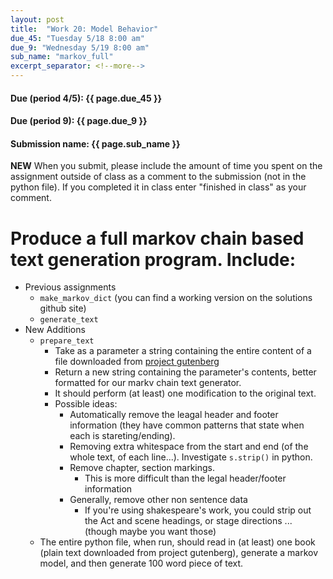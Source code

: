 ```yaml
---
layout: post
title:  "Work 20: Model Behavior"
due_45: "Tuesday 5/18 8:00 am"
due_9: "Wednesday 5/19 8:00 am"
sub_name: "markov_full"
excerpt_separator: <!--more-->
---
```


#### Due (period 4/5): {{ page.due_45 }}
#### Due (period 9): {{ page.due_9 }}

#### Submission name: {{ page.sub_name }}
<!--more-->

**NEW** When you submit, please include the amount of time you spent on the assignment outside of class as a comment to the submission (not in the python file). If you completed it in class enter "finished in class" as your comment.

# Produce a full markov chain based text generation program. Include:
* Previous assignments
  - `make_markov_dict` (you can find a working version on the solutions github site)
  - `generate_text`
* New Additions
  - `prepare_text`
    * Take as a parameter a string containing the entire content of a file downloaded from [project gutenberg](https://www.gutenberg.org)
    * Return a new string containing the parameter's contents, better formatted for our markv chain text generator.
    * It should perform (at least) one modification to the original text.
    * Possible ideas:
      - Automatically remove the leagal header and footer information (they have common patterns that state when each is stareting/ending).
      - Removing extra whitespace from the start and end (of the whole text, of each line...). Investigate `s.strip()` in python.
      - Remove chapter, section markings.
        - This is more difficult than the legal header/footer information
      - Generally, remove other non sentence data
        - If you're using shakespeare's work, you could strip out the Act and scene headings, or stage directions ... (though maybe you want those)
  - The entire python file, when run, should read in (at least) one book (plain text downloaded from project gutenberg), generate a markov model, and then generate 100 word piece of text.
